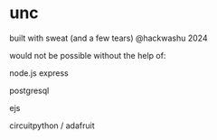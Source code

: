 # unc
built with sweat (and a few tears) @hackwashu 2024

would not be possible without the help of:

node.js express

postgresql 

ejs

circuitpython / adafruit





